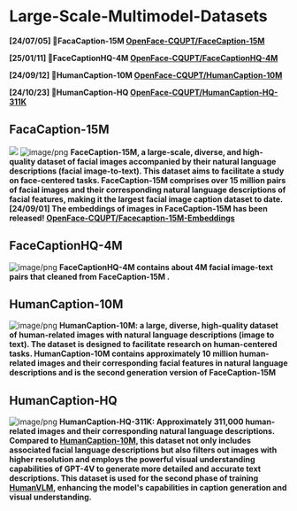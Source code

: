 # Large-Scale-Multimodel-Datasets

**[24/07/05] 🤗FacaCaption-15M [OpenFace-CQUPT/FaceCaption-15M](https://huggingface.co/datasets/OpenFace-CQUPT/FaceCaption-15M)**

**[25/01/11] 🤗FaceCaptionHQ-4M [OpenFace-CQUPT/FaceCaptionHQ-4M](https://huggingface.co/datasets/OpenFace-CQUPT/FaceCaptionHQ-4M)**

**[24/09/12] 🤗HumanCaption-10M [OpenFace-CQUPT/HumanCaption-10M](https://huggingface.co/datasets/OpenFace-CQUPT/HumanCaption-10M)**

**[24/10/23] 🤗HumanCaption-HQ [OpenFace-CQUPT/HumanCaption-HQ-311K](https://huggingface.co/datasets/OpenFace-CQUPT/HumanCaption-HQ-311K)**

## FacaCaption-15M
![](https://camo.githubusercontent.com/9f19143c491fa808f3867162e3fb5fb22f7a935a5bc564e1dcadb0cf82420f39/68747470733a2f2f696d672e797574616e676c692e6e65742f696d672f3230323430333138313030363938312e706e67)
![image/png](https://cdn-uploads.huggingface.co/production/uploads/64259db7d3e6fdf87e4792d0/ZG8-YO8kNbzl9JQUFTwu9.png)
**FaceCaption-15M, a large-scale, diverse, and high-quality dataset of facial images accompanied by their natural language descriptions (facial image-to-text). This dataset aims to facilitate a study on face-centered tasks. FaceCaption-15M comprises over 15 million pairs of facial images and their corresponding natural language descriptions of facial features, making it the largest facial image caption dataset to date.**  
**[24/09/01] The embeddings of images in FaceCaption-15M has been released! [OpenFace-CQUPT/Facecaption-15M-Embeddings](https://huggingface.co/datasets/OpenFace-CQUPT/Facecaption-15M-Embeddings)**

## FaceCaptionHQ-4M
![image/png](https://cdn-uploads.huggingface.co/production/uploads/663f06e01cd68975883a353e/FJTa1MFzIMmqzDWWK9qtm.png)
**FaceCaptionHQ-4M contains about 4M facial image-text pairs that cleaned from FaceCaption-15M .** 

## HumanCaption-10M
![image/png](https://cdn-uploads.huggingface.co/production/uploads/64259db7d3e6fdf87e4792d0/r-EveWy-R7akMI6QvpXrH.png)
**HumanCaption-10M: a large, diverse, high-quality dataset of human-related images with natural language descriptions (image to text). The dataset is designed to facilitate research on human-centered tasks. HumanCaption-10M contains approximately 10 million human-related images and their corresponding facial features in natural language descriptions and is the second generation version of FaceCaption-15M**

## HumanCaption-HQ
![image/png](https://cdn-uploads.huggingface.co/production/uploads/64259db7d3e6fdf87e4792d0/osZR_jWkMehWZUHx9meRi.png)
**HumanCaption-HQ-311K: Approximately 311,000 human-related images and their corresponding natural language descriptions.
Compared to [HumanCaption-10M](https://huggingface.co/datasets/OpenFace-CQUPT/HumanCaption-10M), this dataset not only includes associated facial language descriptions but also filters out images with higher resolution and employs the powerful visual understanding capabilities of GPT-4V to generate more detailed and accurate text descriptions.
This dataset is used for the second phase of training [HumanVLM](https://huggingface.co/OpenFace-CQUPT/Human_LLaVA), enhancing the model's capabilities in caption generation and visual understanding.**
